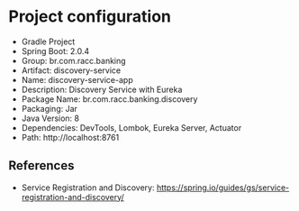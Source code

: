 # Project configuration

- Gradle Project
- Spring Boot: 2.0.4
- Group: br.com.racc.banking
- Artifact: discovery-service
- Name: discovery-service-app
- Description: Discovery Service with Eureka
- Package Name: br.com.racc.banking.discovery
- Packaging: Jar 
- Java Version: 8
- Dependencies: DevTools, Lombok, Eureka Server, Actuator
- Path: http://localhost:8761


## References

- Service Registration and Discovery: https://spring.io/guides/gs/service-registration-and-discovery/
